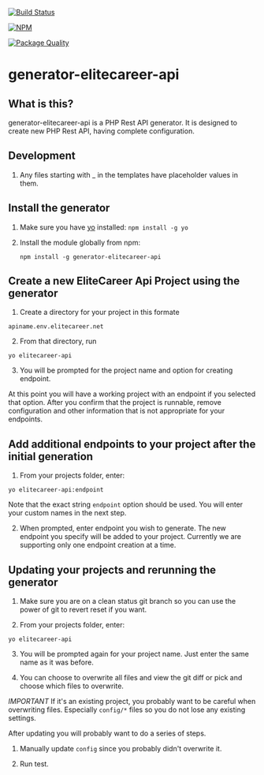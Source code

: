 [![Build Status](https://secure.travis-ci.org/mkhan004/generator-elitecareer-api.svg)](http://travis-ci.org/mkhan004/generator-elitecareer-api)

[![NPM](https://nodei.co/npm/generator-elitecareer-api.png?downloads=true)](https://nodei.co/npm/generator-elitecareer-api/)

[![Package Quality](http://npm.packagequality.com/badge/generator-elitecareer-api.png)](http://packagequality.com/#?package=generator-elitecareer-api)

# generator-elitecareer-api
## What is this?
generator-elitecareer-api is a PHP Rest API generator. It is designed to create new PHP Rest API, having complete configuration.

## Development

1. Any files starting with _ in the templates have placeholder values in them.

## Install the generator

1. Make sure you have [yo](https://github.com/yeoman/yo) installed:
     `npm install -g yo`

2. Install the module globally from npm:

   ```
   npm install -g generator-elitecareer-api
   ```

## Create a new EliteCareer Api Project using the generator

1. Create a directory for your project in this formate
  ```
  apiname.env.elitecareer.net
  ```

2. From that directory, run
  ```
  yo elitecareer-api
  ```

3. You will be prompted for the project name and option for creating endpoint.

At this point you will have a working project with an endpoint if you selected that option. After you confirm that the project is runnable, remove configuration and other information that is not appropriate for your endpoints.


## Add additional endpoints to your project after the initial generation

1. From your projects folder, enter:
  ```
  yo elitecareer-api:endpoint
  ```
  Note that the exact string `endpoint` option should be used. You will enter your custom names in the next step.

2. When prompted, enter endpoint you wish to generate. The new endpoint you specify will be added to your project. Currently we are supporting only one endpoint creation at a time.

## Updating your projects and rerunning the generator

1. Make sure you are on a clean status git branch so you can use the power of
git to revert reset if you want.

2. From your projects folder, enter:
  ```
  yo elitecareer-api
  ```
3. You will be prompted again for your project name. Just enter the same name as it was before.

4. You can choose to overwrite all files and view the git diff or pick and choose
which files to overwrite.

*IMPORTANT*
If it's an existing project, you probably want to be careful when overwriting files. Especially `config/*` files
so you do not lose any existing settings.

After updating you will probably want to do a series of steps.

1. Manually update `config` since you probably didn't overwrite it.

2. Run test.
